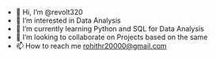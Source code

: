 - 👋 Hi, I’m @revolt320
- 👀 I’m interested in Data Analysis
- 🌱 I’m currently learning Python and SQL for Data Analysis
- 💞️ I’m looking to collaborate on Projects based on the same
- 📫 How to reach me rohithr20000@gmail.com

<!---
revolt320/revolt320 is a ✨ special ✨ repository because its `README.md` (this file) appears on your GitHub profile.
You can click the Preview link to take a look at your changes.
--->
